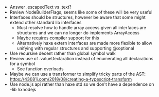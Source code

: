 - Answer .escapedText vs .text?
- Review NodeBuilderFlags, seems like some of these will be very useful
- Interfaces should be structures, however be aware that some might extend other standard lib interfaces
    - Must resolve how to handle array access given all interfaces are structures and we can no longer do implements ArrayAccess
    - Maybe requires compiler support for this
    - Alternatively haxe extern interfaces are made more flexible to allow unifying with regular structures and supporting @:optional
- Use recursive decent rather than global symbol walk
- Review use of .valueDeclaration instead of enumerating all declarations for a symbol
    - See function overloads
- Maybe we can use a transformer to simplify tricky parts of the AST: https://43081j.com/2018/08/creating-a-typescript-transform
- Use node.js api rather than haxe std so we don't have a dependence on -lib hxnodejs